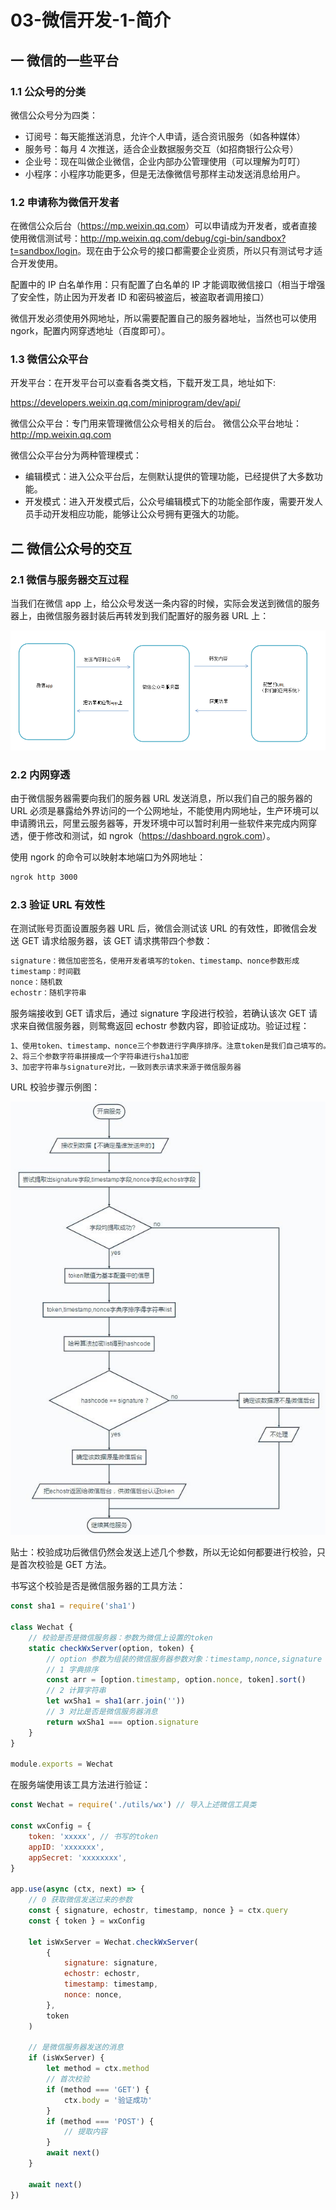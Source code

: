 # 03-微信开发-1-简介

## 一 微信的一些平台

### 1.1 公众号的分类

微信公众号分为四类：

-   订阅号：每天能推送消息，允许个人申请，适合资讯服务（如各种媒体）
-   服务号：每月 4 次推送，适合企业数据服务交互（如招商银行公众号）
-   企业号：现在叫做企业微信，企业内部办公管理使用（可以理解为叮叮）
-   小程序：小程序功能更多，但是无法像微信号那样主动发送消息给用户。

### 1.2 申请称为微信开发者

在微信公众后台（<https://mp.weixin.qq.com>）可以申请成为开发者，或者直接使用微信测试号：<http://mp.weixin.qq.com/debug/cgi-bin/sandbox?t=sandbox/login>。现在由于公众号的接口都需要企业资质，所以只有测试号才适合开发使用。

配置中的 IP 白名单作用：只有配置了白名单的 IP 才能调取微信接口（相当于增强了安全性，防止因为开发者 ID 和密码被盗后，被盗取者调用接口）

微信开发必须使用外网地址，所以需要配置自己的服务器地址，当然也可以使用 ngork，配置内网穿透地址（百度即可）。

### 1.3 微信公众平台

开发平台：在开发平台可以查看各类文档，下载开发工具，地址如下:

<https://developers.weixin.qq.com/miniprogram/dev/api/>

微信公众平台：专门用来管理微信公众号相关的后台。
微信公众平台地址：<http://mp.weixin.qq.com>

微信公众平台分为两种管理模式：

-   编辑模式：进入公众平台后，左侧默认提供的管理功能，已经提供了大多数功能。
-   开发模式：进入开发模式后，公众号编辑模式下的功能全部作废，需要开发人员手动开发相应功能，能够让公众号拥有更强大的功能。

## 二 微信公众号的交互

### 2.1 微信与服务器交互过程

当我们在微信 app 上，给公众号发送一条内容的时候，实际会发送到微信的服务器上，由微信服务器封装后再转发到我们配置好的服务器 URL 上：

![微信公众号交互过程](../images/JavaScript/wx-01.png)

### 2.2 内网穿透

由于微信服务器需要向我们的服务器 URL 发送消息，所以我们自己的服务器的 URL 必须是暴露给外界访问的一个公网地址，不能使用内网地址，生产环境可以申请腾讯云，阿里云服务器等，开发环境中可以暂时利用一些软件来完成内网穿透，便于修改和测试，如 ngrok（<https://dashboard.ngrok.com>）。

使用 ngork 的命令可以映射本地端口为外网地址：

```txt
ngrok http 3000
```

### 2.3 验证 URL 有效性

在测试账号页面设置服务器 URL 后，微信会测试该 URL 的有效性，即微信会发送 GET 请求给服务器，该 GET 请求携带四个参数：

```txt
signature：微信加密签名，使用开发者填写的token、timestamp、nonce参数形成
timestamp：时间戳
nonce：随机数
echostr：随机字符串
```

服务端接收到 GET 请求后，通过 signature 字段进行校验，若确认该次 GET 请求来自微信服务器，则鸳鸯返回 echostr 参数内容，即验证成功。验证过程：

```txt
1、使用token、timestamp、nonce三个参数进行字典序排序。注意token是我们自己填写的。
2、将三个参数字符串拼接成一个字符串进行sha1加密
3、加密字符串与signature对比，一致则表示请求来源于微信服务器
```

URL 校验步骤示例图：

![URL校验步骤示例图](/images/JavaScript/wx-03.png)

贴士：校验成功后微信仍然会发送上述几个参数，所以无论如何都要进行校验，只是首次校验是 GET 方法。

书写这个校验是否是微信服务器的工具方法：

```js
const sha1 = require('sha1')

class Wechat {
    // 校验是否是微信服务器：参数为微信上设置的token
    static checkWxServer(option, token) {
        // option 参数为组装的微信服务器参数对象：timestamp,nonce,signature
        // 1 字典排序
        const arr = [option.timestamp, option.nonce, token].sort()
        // 2 计算字符串
        let wxSha1 = sha1(arr.join(''))
        // 3 对比是否是微信服务器消息
        return wxSha1 === option.signature
    }
}

module.exports = Wechat
```

在服务端使用该工具方法进行验证：

```js
const Wechat = require('./utils/wx') // 导入上述微信工具类

const wxConfig = {
    token: 'xxxxx', // 书写的token
    appID: 'xxxxxxx',
    appSecret: 'xxxxxxxx',
}

app.use(async (ctx, next) => {
    // 0 获取微信发送过来的参数
    const { signature, echostr, timestamp, nonce } = ctx.query
    const { token } = wxConfig

    let isWxServer = Wechat.checkWxServer(
        {
            signature: signature,
            echostr: echostr,
            timestamp: timestamp,
            nonce: nonce,
        },
        token
    )

    // 是微信服务器发送的消息
    if (isWxServer) {
        let method = ctx.method
        // 首次校验
        if (method === 'GET') {
            ctx.body = '验证成功'
        }
        if (method === 'POST') {
            // 提取内容
        }
        await next()
    }

    await next()
})
```
